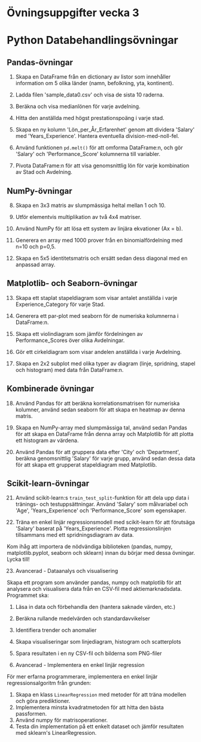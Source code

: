 # Övningsuppgifter vecka 3

# Python Databehandlingsövningar

## Pandas-övningar

1. Skapa en DataFrame från en dictionary av listor som innehåller information om 5 olika länder (namn, befolkning, yta, kontinent).

2. Ladda filen 'sample_data0.csv' och visa de sista 10 raderna.

3. Beräkna och visa medianlönen för varje avdelning.

4. Hitta den anställda med högst prestationspoäng i varje stad.

5. Skapa en ny kolumn 'Lön_per_År_Erfarenhet' genom att dividera 'Salary' med 'Years_Experience'. Hantera eventuella division-med-noll-fel.

6. Använd funktionen `pd.melt()` för att omforma DataFrame:n, och gör 'Salary' och 'Performance_Score' kolumnerna till variabler.

7. Pivota DataFrame:n för att visa genomsnittlig lön för varje kombination av Stad och Avdelning.

## NumPy-övningar

8. Skapa en 3x3 matris av slumpmässiga heltal mellan 1 och 10.

9. Utför elementvis multiplikation av två 4x4 matriser.

10. Använd NumPy för att lösa ett system av linjära ekvationer (Ax = b).

11. Generera en array med 1000 prover från en binomialfördelning med n=10 och p=0,5.

12. Skapa en 5x5 identitetsmatris och ersätt sedan dess diagonal med en anpassad array.

## Matplotlib- och Seaborn-övningar

13. Skapa ett staplat stapeldiagram som visar antalet anställda i varje Experience_Category för varje Stad.

14. Generera ett par-plot med seaborn för de numeriska kolumnerna i DataFrame:n.

15. Skapa ett violindiagram som jämför fördelningen av Performance_Scores över olika Avdelningar.

16. Gör ett cirkeldiagram som visar andelen anställda i varje Avdelning.

17. Skapa en 2x2 subplot med olika typer av diagram (linje, spridning, stapel och histogram) med data från DataFrame:n.

## Kombinerade övningar

18. Använd Pandas för att beräkna korrelationsmatrisen för numeriska kolumner, använd sedan seaborn för att skapa en heatmap av denna matris.

19. Skapa en NumPy-array med slumpmässiga tal, använd sedan Pandas för att skapa en DataFrame från denna array och Matplotlib för att plotta ett histogram av värdena.

20. Använd Pandas för att gruppera data efter 'City' och 'Department', beräkna genomsnittlig 'Salary' för varje grupp, använd sedan dessa data för att skapa ett grupperat stapeldiagram med Matplotlib.

## Scikit-learn-övningar

21. Använd scikit-learn:s `train_test_split`-funktion för att dela upp data i tränings- och testuppsättningar. Använd 'Salary' som målvariabel och 'Age', 'Years_Experience' och 'Performance_Score' som egenskaper.

22. Träna en enkel linjär regressionsmodell med scikit-learn för att förutsäga 'Salary' baserat på 'Years_Experience'. Plotta regressionslinjen tillsammans med ett spridningsdiagram av data.

Kom ihåg att importera de nödvändiga biblioteken (pandas, numpy, matplotlib.pyplot, seaborn och sklearn) innan du börjar med dessa övningar. Lycka till!

23. Avancerad - Dataanalys och visualisering

Skapa ett program som använder pandas, numpy och matplotlib för att analysera och visualisera data från en CSV-fil med aktiemarknadsdata. Programmet ska:

1. Läsa in data och förbehandla den (hantera saknade värden, etc.)
2. Beräkna rullande medelvärden och standardavvikelser
3. Identifiera trender och anomalier
4. Skapa visualiseringar som linjediagram, histogram och scatterplots
5. Spara resultaten i en ny CSV-fil och bilderna som PNG-filer

24. Avancerad - Implementera en enkel linjär regression

För mer erfarna programmerare, implementera en enkel linjär regressionsalgoritm från grunden:

1. Skapa en klass `LinearRegression` med metoder för att träna modellen och göra prediktioner.
2. Implementera minsta kvadratmetoden för att hitta den bästa passformen.
3. Använd numpy för matrisoperationer.
4. Testa din implementation på ett enkelt dataset och jämför resultaten med sklearn's LinearRegression.